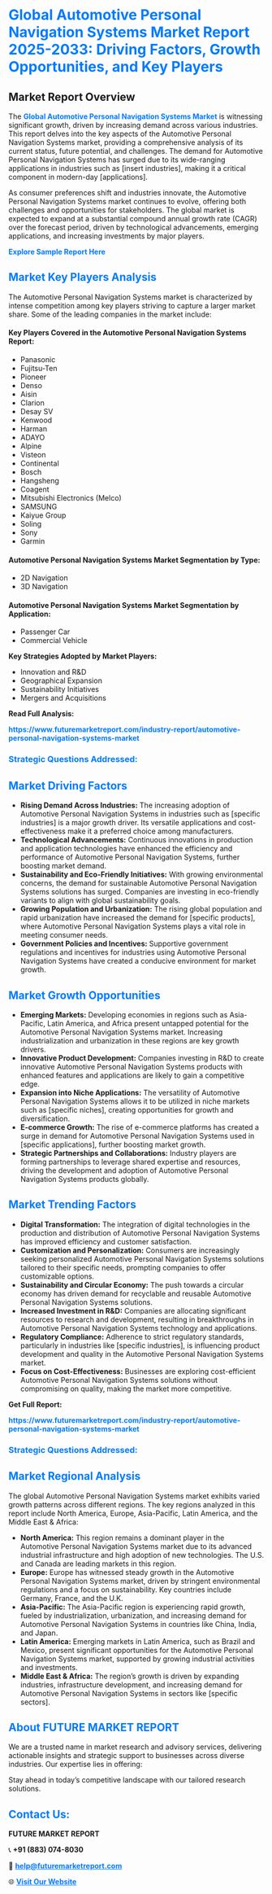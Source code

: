<h1 style="color: #007BFF;">Global Automotive Personal Navigation Systems Market Report 2025-2033: Driving Factors, Growth Opportunities, and Key Players</h1>

<section id="overview">
<h2>Market Report Overview</h2>
<p>The <a href="https://www.futuremarketreport.com/industry-report/automotive-personal-navigation-systems-market" style="color: #007BFF; text-decoration: none;"><strong>Global Automotive Personal Navigation Systems Market</strong></a> is witnessing significant growth, driven by increasing demand across various industries. This report delves into the key aspects of the Automotive Personal Navigation Systems market, providing a comprehensive analysis of its current status, future potential, and challenges. The demand for Automotive Personal Navigation Systems has surged due to its wide-ranging applications in industries such as [insert industries], making it a critical component in modern-day [applications].</p>
<p>As consumer preferences shift and industries innovate, the Automotive Personal Navigation Systems market continues to evolve, offering both challenges and opportunities for stakeholders. The global market is expected to expand at a substantial compound annual growth rate (CAGR) over the forecast period, driven by technological advancements, emerging applications, and increasing investments by major players.</p>
</section>

<section id="overview">
<p><a href="https://www.futuremarketreport.com/request-sample/reportId=48221" style="color: #007BFF; text-decoration: none;"><strong>Explore Sample Report Here</strong></a></p>
</section>

<section id="key-players">
<h2 style="color: #007BFF;">Market Key Players Analysis</h2>
<p>The Automotive Personal Navigation Systems market is characterized by intense competition among key players striving to capture a larger market share. Some of the leading companies in the market include:</p>
<h4>Key Players Covered in the Automotive Personal Navigation Systems Report:</h4>
<ul><li>Panasonic</li><li>Fujitsu-Ten</li><li>Pioneer</li><li>Denso</li><li>Aisin</li><li>Clarion</li><li>Desay SV</li><li>Kenwood</li><li>Harman</li><li>ADAYO</li><li>Alpine</li><li>Visteon</li><li>Continental</li><li>Bosch</li><li>Hangsheng</li><li>Coagent</li><li>Mitsubishi Electronics (Melco)</li><li>SAMSUNG</li><li>Kaiyue Group</li><li>Soling</li><li>Sony</li><li>Garmin</li></ul>
<h4>Automotive Personal Navigation Systems Market Segmentation by Type:</h4>
<ul><li>2D Navigation</li><li>3D Navigation</li></ul>

<h4>Automotive Personal Navigation Systems Market Segmentation by Application:</h4>
<ul><li>Passenger Car</li><li>Commercial Vehicle</li></ul>
<p><strong>Key Strategies Adopted by Market Players:</strong></p>
<ul>
<li>Innovation and R&D</li>
<li>Geographical Expansion</li>
<li>Sustainability Initiatives</li>
<li>Mergers and Acquisitions</li>
</ul>
</section>

<section>
<p><strong>Read Full Analysis: </strong></p><a href="https://www.futuremarketreport.com/industry-report/automotive-personal-navigation-systems-market" style="color: #007BFF; text-decoration: none;"><strong>https://www.futuremarketreport.com/industry-report/automotive-personal-navigation-systems-market</strong></a>
<h3 style="color: #007BFF;">Strategic Questions Addressed:</h3>
</section>

<section id="driving-factors">
<h2 style="color: #007BFF;">Market Driving Factors</h2>
<ul>
<li><strong>Rising Demand Across Industries:</strong> The increasing adoption of Automotive Personal Navigation Systems in industries such as [specific industries] is a major growth driver. Its versatile applications and cost-effectiveness make it a preferred choice among manufacturers.</li>
<li><strong>Technological Advancements:</strong> Continuous innovations in production and application technologies have enhanced the efficiency and performance of Automotive Personal Navigation Systems, further boosting market demand.</li>
<li><strong>Sustainability and Eco-Friendly Initiatives:</strong> With growing environmental concerns, the demand for sustainable Automotive Personal Navigation Systems solutions has surged. Companies are investing in eco-friendly variants to align with global sustainability goals.</li>
<li><strong>Growing Population and Urbanization:</strong> The rising global population and rapid urbanization have increased the demand for [specific products], where Automotive Personal Navigation Systems plays a vital role in meeting consumer needs.</li>
<li><strong>Government Policies and Incentives:</strong> Supportive government regulations and incentives for industries using Automotive Personal Navigation Systems have created a conducive environment for market growth.</li>
</ul>
</section>

<section id="growth-opportunities">
<h2 style="color: #007BFF;">Market Growth Opportunities</h2>
<ul>
<li><strong>Emerging Markets:</strong> Developing economies in regions such as Asia-Pacific, Latin America, and Africa present untapped potential for the Automotive Personal Navigation Systems market. Increasing industrialization and urbanization in these regions are key growth drivers.</li>
<li><strong>Innovative Product Development:</strong> Companies investing in R&D to create innovative Automotive Personal Navigation Systems products with enhanced features and applications are likely to gain a competitive edge.</li>
<li><strong>Expansion into Niche Applications:</strong> The versatility of Automotive Personal Navigation Systems allows it to be utilized in niche markets such as [specific niches], creating opportunities for growth and diversification.</li>
<li><strong>E-commerce Growth:</strong> The rise of e-commerce platforms has created a surge in demand for Automotive Personal Navigation Systems used in [specific applications], further boosting market growth.</li>
<li><strong>Strategic Partnerships and Collaborations:</strong> Industry players are forming partnerships to leverage shared expertise and resources, driving the development and adoption of Automotive Personal Navigation Systems products globally.</li>
</ul>
</section>

<section id="trending-factors">
<h2 style="color: #007BFF;">Market Trending Factors</h2>
<ul>
<li><strong>Digital Transformation:</strong> The integration of digital technologies in the production and distribution of Automotive Personal Navigation Systems has improved efficiency and customer satisfaction.</li>
<li><strong>Customization and Personalization:</strong> Consumers are increasingly seeking personalized Automotive Personal Navigation Systems solutions tailored to their specific needs, prompting companies to offer customizable options.</li>
<li><strong>Sustainability and Circular Economy:</strong> The push towards a circular economy has driven demand for recyclable and reusable Automotive Personal Navigation Systems solutions.</li>
<li><strong>Increased Investment in R&D:</strong> Companies are allocating significant resources to research and development, resulting in breakthroughs in Automotive Personal Navigation Systems technology and applications.</li>
<li><strong>Regulatory Compliance:</strong> Adherence to strict regulatory standards, particularly in industries like [specific industries], is influencing product development and quality in the Automotive Personal Navigation Systems market.</li>
<li><strong>Focus on Cost-Effectiveness:</strong> Businesses are exploring cost-efficient Automotive Personal Navigation Systems solutions without compromising on quality, making the market more competitive.</li>
</ul>
</section>

<section>
<p><strong>Get Full Report: </strong></p><a href="https://www.futuremarketreport.com/industry-report/automotive-personal-navigation-systems-market" style="color: #007BFF; text-decoration: none;"><strong>https://www.futuremarketreport.com/industry-report/automotive-personal-navigation-systems-market</strong></a>
<h3 style="color: #007BFF;">Strategic Questions Addressed:</h3>
</section>


<section id="regional-analysis">
<h2 style="color: #007BFF;">Market Regional Analysis</h2>
<p>The global Automotive Personal Navigation Systems market exhibits varied growth patterns across different regions. The key regions analyzed in this report include North America, Europe, Asia-Pacific, Latin America, and the Middle East & Africa:</p>
<ul>
<li><strong>North America:</strong> This region remains a dominant player in the Automotive Personal Navigation Systems market due to its advanced industrial infrastructure and high adoption of new technologies. The U.S. and Canada are leading markets in this region.</li>
<li><strong>Europe:</strong> Europe has witnessed steady growth in the Automotive Personal Navigation Systems market, driven by stringent environmental regulations and a focus on sustainability. Key countries include Germany, France, and the U.K.</li>
<li><strong>Asia-Pacific:</strong> The Asia-Pacific region is experiencing rapid growth, fueled by industrialization, urbanization, and increasing demand for Automotive Personal Navigation Systems in countries like China, India, and Japan.</li>
<li><strong>Latin America:</strong> Emerging markets in Latin America, such as Brazil and Mexico, present significant opportunities for the Automotive Personal Navigation Systems market, supported by growing industrial activities and investments.</li>
<li><strong>Middle East & Africa:</strong> The region’s growth is driven by expanding industries, infrastructure development, and increasing demand for Automotive Personal Navigation Systems in sectors like [specific sectors].</li>
</ul>
</section>

<footer>
<h2 style="color: #007BFF;">About FUTURE MARKET REPORT</h2>
<p>We are a trusted name in market research and advisory services, delivering actionable insights and strategic support to businesses across diverse industries. Our expertise lies in offering:</p>

<p>Stay ahead in today’s competitive landscape with our tailored research solutions.</p>

<h2 style="color: #007BFF;">Contact Us:</h2>
<p><strong>FUTURE MARKET REPORT</strong></p>
<p>📞 <strong>+91 (883) 074-8030</strong></p>
<p>📧 <strong><a href="mailto:help@futuremarketreport.com" style="color: #007BFF;">help@futuremarketreport.com</a></strong></p>
<p>🌐 <strong><a href="https://www.futuremarketreport.com/" style="color: #007BFF;">Visit Our Website</a></strong></p>
</footer>